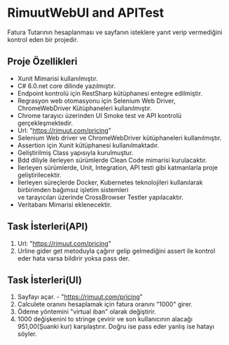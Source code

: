 # RimuutWebUI and APITest
Fatura Tutarının hesaplanması ve sayfanın isteklere yanıt verip vermediğini kontrol eden bir projedir. 
## Proje Özellikleri
* Xunit Mimarisi kullanılmıştır.
* C# 6.0.net core dilinde yazılmıştır.
* Endpoint kontrolü için RestSharp kütüphanesi entegre edilmiştir.
* Regrasyon web otomasyonu için Selenium Web Driver, ChromeWebDriver Kütüphaneleri kullanılmıştır.
* Chrome tarayıcı üzerinden UI Smoke test ve API kontrolü gerçekleşmektedir.
* Url: "https://rimuut.com/pricing"
* Selenium Web driver ve ChromeWebDriver kütüphaneleri kullanılmıştır.
* Assertion için Xunit kütüphanesi kullanılmaktadır.
* Geliştirilmiş Class yapısıyla kurulmuştur.
* Bdd diliyle ilerleyen sürümlerde Clean Code mimarisi kurulacaktır.
* İlerleyen sürümlerde, Unit, Integration, API testi gibi katmanlarla proje geliştirilecektir.
* İlerleyen süreçlerde Docker, Kubernetes teknolojileri kullanılarak birbirimden bağımsız işletim sistemleri <br> ve tarayıcıları üzerinde CrossBrowser Testler yapılacaktır.
* Veritabanı Mimarisi eklenecektir.

## Task İsterleri(API)
1. Url: "https://rimuut.com/pricing" 
2. Urline gider get metoduyla çağırır gelip gelmediğini assert ile kontrol eder hata varsa bildirir yoksa pass der.

## Task İsterleri(UI)
1. Sayfayı açar. - "https://rimuut.com/pricing"
2. Calculete oranını hesaplamak için fatura oranını "1000" girer.
3. Ödeme yöntemini "virtual iban" olarak değiştirir.
4. 1000 değişkenini to stringe çevirir ve son kullanıcının alacağı 951,00(Şuanki kur) karşılaştırır. Doğru ise pass eder yanlış ise hatayı söyler.
